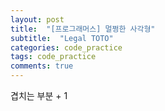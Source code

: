 ```yaml
---
layout: post
title:  "[프로그래머스] 멀쩡한 사각형"
subtitle:  "Legal TOTO"
categories: code_practice
tags: code_practice
comments: true
---
```






겹치는 부분 + 1 


